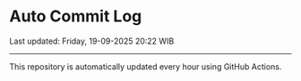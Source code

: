 # Auto Commit Log

Last updated: Friday, 19-09-2025 20:22 WIB

---

This repository is automatically updated every hour using GitHub Actions.
